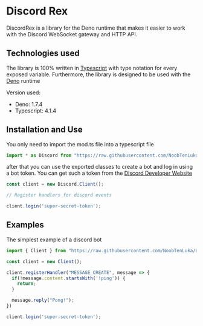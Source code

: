 # Discord Rex
DiscordRex is a library for the Deno runtime that makes it easier to work with the Discord WebSocket gateway and HTTP API.

## Technologies used

The library is 100% written in [Typescript](https://www.typescriptlang.org/) with type notation for every exposed variable.
Furthermore, the library is designed to be used with the [Deno](https://deno.land/) runtime

Version used:
* Deno: 1.7.4
* Typescript: 4.1.4

## Installation and Use

You only need to import the mod.ts file into a typescript file

```ts
import * as Discord from "https://raw.githubusercontent.com/NoobTenLuka/discordRex/master/mod.ts";
```

after that you can use the exported classes to create a bot and log in using a bot token. 
You can get such a token from the [Discord Developer Website](https://discord.com/developers/applications)

```ts
const client = new Discord.Client();

// Register handlers for discord events

client.login('super-secret-token');
```

## Examples

The simplest example of a discord bot
```ts
import { Client } from "https://raw.githubusercontent.com/NoobTenLuka/discordRex/master/mod.ts";

const client = new Client();

client.registerHandler("MESSAGE_CREATE", message => {
  if(!message.content.startsWith('!ping')) {
    return;
  }

  message.reply("Pong!");
})

client.login('super-secret-token');
```